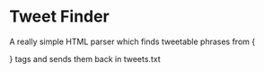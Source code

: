 # Tweet Finder

A really simple HTML parser which finds tweetable phrases from {<p>} tags and sends them back in tweets.txt
